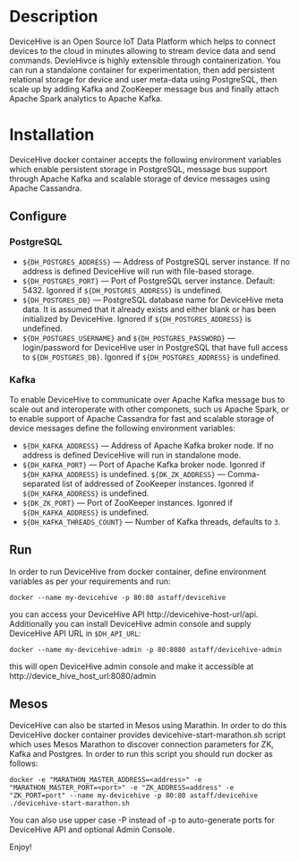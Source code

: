 # Description
DeviceHive is an Open Source IoT Data Platform which helps to connect devices to the cloud in minutes allowing to stream device data and send commands. DevieHivce is highly extensible through containerization. You can run a standalone container for experimentation, then add persistent relational storage for device and user meta-data using PostgreSQL, then scale up by adding Kafka and ZooKeeper message bus and finally attach Apache Spark analytics to Apache Kafka. 

# Installation
DeviceHive docker container accepts the following environment variables which enable persistent storage in PostgreSQL, message bus support through Apache Kafka and scalable storage of device messages using Apache Cassandra.

## Configure 
### PostgreSQL
* ```${DH_POSTGRES_ADDRESS}``` — Address of PostgreSQL server instance. If no address is defined DeviceHive will run with file-based storage. 
* ```${DH_POSTGRES_PORT}``` — Port of PostgreSQL server instance. Default: 5432. Igonred if ```${DH_POSTGRES_ADDRESS}``` is undefined.
* ```${DH_POSTGRES_DB}``` — PostgreSQL database name for DeviceHive meta data. It is assumed that it already exists and either blank or has been initialized by DeviceHive. Ignored if ```${DH_POSTGRES_ADDRESS}``` is undefined.
* ```${DH_POSTGRES_USERNAME}``` and ```${DH_POSTGRES_PASSWORD}``` — login/password for DeviceHive user in PostgreSQL that have full access to ```${DH_POSTGRES_DB}```. Igonred if  ```${DH_POSTGRES_ADDRESS}``` is undefined.

### Kafka
To enable DeviceHive to communicate over Apache Kafka message bus to scale out and interoperate with other componets, such us Apache Spark, or to enable support of Apache Cassandra for fast and scalable storage of device messages define the following environment variables:
* ```${DH_KAFKA_ADDRESS}``` — Address of Apache Kafka broker node. If no address is defined DeviceHive will run in standalone mode.
* ```${DH_KAFKA_PORT}``` — Port of Apache Kafka broker node. Igonred if ```${DH_KAFKA_ADDRESS}``` is undefined.
```${DK_ZK_ADDRESS}``` — Comma-separated list of addressed of ZooKeeper instances. Igonred if ```${DH_KAFKA_ADDRESS}``` is undefined.
* ```${DK_ZK_PORT}``` — Port of ZooKeeper instances. Igonred if ```${DH_KAFKA_ADDRESS}``` is undefined.
* ```${DH_KAFKA_THREADS_COUNT}``` — Number of Kafka threads, defaults to ```3```. 

## Run
In order to run DeviceHive from docker container, define environment variables as per your requirements and run:
```
docker --name my-devicehive -p 80:80 astaff/devicehive
```
you can access your DeviceHive API http://devicehive-host-url/api. Additionally you can install DeviceHive admin console and supply DeviceHive API URL in ```$DH_API_URL```:
```
docker --name my-devicehive-admin -p 80:8080 astaff/devicehive-admin
```
this will open DeviceHive admin console and make it accessible at http://device_hive_host_url:8080/admin

## Mesos
DeviceHive can also be started in Mesos using Marathin. In order to do this DeviceHive docker container provides devicehive-start-marathon.sh script which uses Mesos Marathon to discover connection parameters for ZK, Kafka and Postgres. In order to run this script you should run docker as follows:
```
docker -e "MARATHON_MASTER_ADDRESS=<address>" -e "MARATHON_MASTER_PORT=<port>" -e "ZK_ADDRESS=address" -e "ZK_PORT=port" --name my-devicehive -p 80:80 astaff/devicehive ./devicehive-start-marathon.sh
```
You can also use upper case -P instead of -p to auto-generate ports for DeviceHive API and optional Admin Console.

Enjoy!




